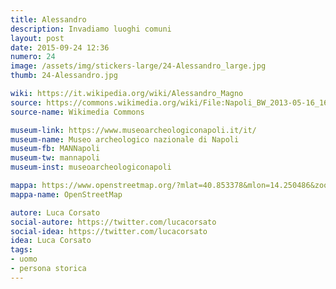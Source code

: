 ```yaml
---
title: Alessandro
description: Invadiamo luoghi comuni
layout: post
date: 2015-09-24 12:36
numero: 24
image: /assets/img/stickers-large/24-Alessandro_large.jpg
thumb: 24-Alessandro.jpg

wiki: https://it.wikipedia.org/wiki/Alessandro_Magno
source: https://commons.wikimedia.org/wiki/File:Napoli_BW_2013-05-16_16-24-01.jpg
source-name: Wikimedia Commons

museum-link: https://www.museoarcheologiconapoli.it/it/
museum-name: Museo archeologico nazionale di Napoli
museum-fb: MANNapoli
museum-tw: mannapoli
museum-inst: museoarcheologiconapoli

mappa: https://www.openstreetmap.org/?mlat=40.853378&mlon=14.250486&zoom=15#map=15/40.8534/14.2505
mappa-name: OpenStreetMap

autore: Luca Corsato
social-autore: https://twitter.com/lucacorsato
social-idea: https://twitter.com/lucacorsato
idea: Luca Corsato
tags:
- uomo
- persona storica
---
```

